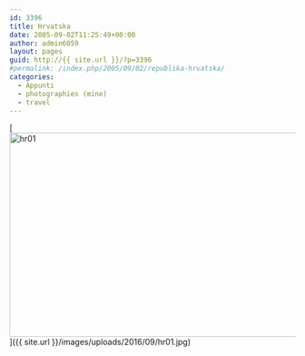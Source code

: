 ```yaml
---
id: 3396
title: Hrvatska
date: 2005-09-02T11:25:49+00:00
author: admin6059
layout: pages
guid: http://{{ site.url }}/?p=3396
#permalink: /index.php/2005/09/02/republika-hrvatska/
categories:
  - Appunti
  - photographies (mine)
  - travel
---
```

[<img class="aligncenter wp-image-3397" src="{{ site.url }}/images/uploads/2016/09/hr01.jpg" alt="hr01" width="556" height="360" srcset="{{ site.url }}/images/uploads/2016/09/hr01.jpg 650w, {{ site.url }}/images/uploads/2016/09/hr01-300x194.jpg 300w" sizes="(max-width: 556px) 100vw, 556px" />]({{ site.url }}/images/uploads/2016/09/hr01.jpg)